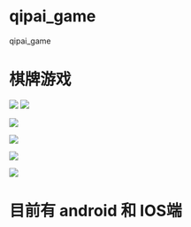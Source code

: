 # qipai_game
qipai_game
# 棋牌游戏

![](https://www.showdoc.com.cn/server/api/attachment/visitFile?sign=28889fa6dec11961b3d20fabc69e06c8)
![](https://www.showdoc.com.cn/server/api/attachment/visitFile?sign=c39506fe5728d61781a96eb5eee2361e)


![](https://www.showdoc.com.cn/server/api/attachment/visitFile?sign=af4a4d5df69bcbfd3187394b49ebeeb7)


![](https://www.showdoc.com.cn/server/api/attachment/visitFile?sign=eb4582a2a7ff8a2371047a5e3851a441)


![](https://www.showdoc.com.cn/server/api/attachment/visitFile?sign=b4269fcff755e8a6d6c40c1ebb221620)

![](https://www.showdoc.com.cn/server/api/attachment/visitFile?sign=ceb8084f993ac1b189266af89012b417)


# 目前有 android 和 IOS端
